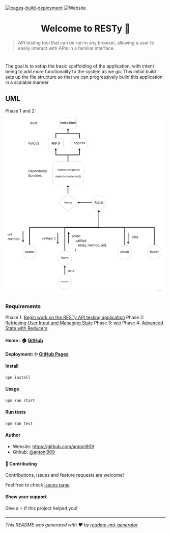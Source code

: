 [![pages-build-deployment](https://github.com/antoni909/RESTy/actions/workflows/pages/pages-build-deployment/badge.svg?branch=gh-pages)](https://github.com/antoni909/RESTy/actions/workflows/pages/pages-build-deployment) ![Website](https://img.shields.io/website?down_color=red&down_message=offline&up_color=green&up_message=up&url=https%3A%2F%2Fantoni909.github.io%2FRESTy%2F) 

<h1 align="center">Welcome to RESTy 👋</h1>

> API testing tool that can be run in any browser, allowing a user to easily interact with APIs in a familiar interface.

#  

The goal is to setup the basic scaffolding of the application, with intent being to add more functionality to the system as we go. This initial build sets up the file structure so that we can progressively build this application in a scalable manner

## UML

Phase 1 and 2: ![RESTy UML](./src/assets/uml.jpg)

### Requirements

Phase 1: [Begin work on the RESTy API testing application](./src/assets/requirements#Phase1)
Phase 2: [Retrieving User Input and Managing State](./src/assets/requirements#Phase2)
Phase 3: [wip](./src/assets/requirements#Phase3)
Phase 4: [Advanced State with Reducers](./src/assets/requirements#Phase4)

#### Home : 🏠 [GitHub](https://github.com/antoni909/RESTy)

#### Deployment: ✨ [GitHub Pages](https://antoni909.github.io/RESTy/)

#### Install

```sh
npm install
```

#### Usage

```sh
npm run start
```

#### Run tests

```sh
npm run test
```

#### Author

* Website: https://github.com/antoni909
* Github: [@antoni909](https://github.com/antoni909)

#### 🤝 Contributing

Contributions, issues and feature requests are welcome!

Feel free to check [issues page](https://github.com/antoni909/RESTy/issues)

#### Show your support

Give a ⭐️ if this project helped you!

***
_This README was generated with ❤️ by [readme-md-generator](https://github.com/kefranabg/readme-md-generator)_
